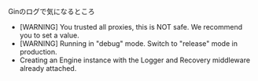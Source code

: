 Ginのログで気になるところ
- [WARNING] You trusted all proxies, this is NOT safe. We recommend you to set a value.
- [WARNING] Running in "debug" mode. Switch to "release" mode in production.
- Creating an Engine instance with the Logger and Recovery middleware already attached.
